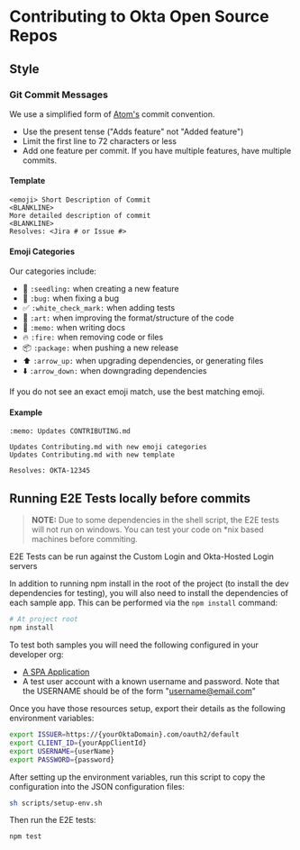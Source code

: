 # Contributing to Okta Open Source Repos

## Style

### Git Commit Messages

We use a simplified form of [Atom's](https://github.com/atom/atom/blob/master/CONTRIBUTING.md#git-commit-messages) commit convention.

  * Use the present tense ("Adds feature" not "Added feature")
  * Limit the first line to 72 characters or less
  * Add one feature per commit. If you have multiple features, have multiple commits.

#### Template

    <emoji> Short Description of Commit
    <BLANKLINE>
    More detailed description of commit
    <BLANKLINE>
    Resolves: <Jira # or Issue #>

#### Emoji Categories
Our categories include:
  * :seedling: `:seedling:` when creating a new feature
  * :bug: `:bug:` when fixing a bug
  * :white_check_mark: `:white_check_mark:` when adding tests
  * :art: `:art:` when improving the format/structure of the code
  * :memo: `:memo:` when writing docs
  * :fire: `:fire:` when removing code or files
  * :package: `:package:` when pushing a new release
  * :arrow_up: `:arrow_up:` when upgrading dependencies, or generating files
  * :arrow_down: `:arrow_down:` when downgrading dependencies

If you do not see an exact emoji match, use the best matching emoji.

#### Example
    :memo: Updates CONTRIBUTING.md

    Updates Contributing.md with new emoji categories
    Updates Contributing.md with new template

    Resolves: OKTA-12345

## Running E2E Tests locally before commits

> **NOTE:** Due to some dependencies in the shell script, the E2E tests will not run on windows. You can test your code on *nix based machines before commiting.

E2E Tests can be run against the Custom Login and Okta-Hosted Login servers

In addition to running npm install in the root of the project (to install the dev dependencies for testing), you will also need to install the dependencies of each sample app. This can be performed via the `npm install` command:

```bash
# At project root
npm install
```
To test both samples you will need the following configured in your developer org:

* [A SPA Application](/okta-hosted-login#prerequisites)
* A test user account with a known username and password. Note that the USERNAME should be of the form "username@email.com"

Once you have those resources setup, export their details as the following environment variables:

```bash
export ISSUER=https://{yourOktaDomain}.com/oauth2/default
export CLIENT_ID={yourAppClientId}
export USERNAME={userName}
export PASSWORD={password}
```

After setting up the environment variables, run this script to copy the configuration into the JSON configuration files:

```bash
sh scripts/setup-env.sh
```

Then run the E2E tests:

```bash
npm test
```
